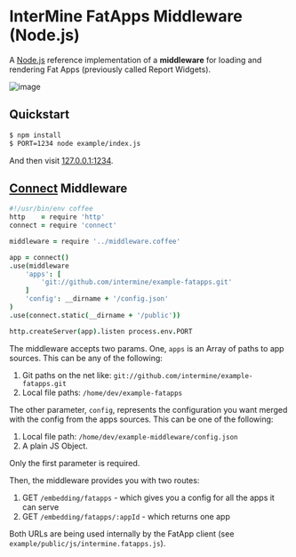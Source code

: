 # InterMine FatApps Middleware (Node.js)

A [Node.js](http://nodejs.org/) reference implementation of a **middleware** for loading and rendering Fat Apps (previously called Report Widgets).

![image](https://github.com/intermine/intermine-fatapps-middleware/raw/master/example/example.png)

## Quickstart

```bash
$ npm install
$ PORT=1234 node example/index.js
```

And then visit [127.0.0.1:1234](http://127.0.0.1:1234).

## [Connect](http://www.senchalabs.org/connect/) Middleware

```coffeescript
#!/usr/bin/env coffee
http    = require 'http'
connect = require 'connect'

middleware = require '../middleware.coffee'

app = connect()
.use(middleware
    'apps': [
        'git://github.com/intermine/example-fatapps.git'
    ]
    'config': __dirname + '/config.json'
)
.use(connect.static(__dirname + '/public'))

http.createServer(app).listen process.env.PORT
```

The middleware accepts two params. One, `apps` is an Array of paths to app sources. This can be any of the following:

1. Git paths on the net like: `git://github.com/intermine/example-fatapps.git`
1. Local file paths: `/home/dev/example-fatapps`

The other parameter, `config`, represents the configuration you want merged with the config from the apps sources. This can be one of the following:

1. Local file path: `/home/dev/example-middleware/config.json`
1. A plain JS Object.

Only the first parameter is required.

Then, the middleware provides you with two routes:

1. GET `/embedding/fatapps` - which gives you a config for all the apps it can serve
2. GET `/embedding/fatapps/:appId` - which returns one app

Both URLs are being used internally by the FatApp client (see `example/public/js/intermine.fatapps.js`).